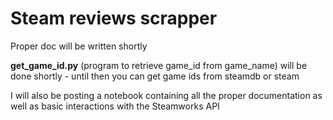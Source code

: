 # Steam reviews scrapper

Proper doc will be written shortly

**get_game_id.py** (program to retrieve game_id from game_name) will be done shortly - until then you can get game ids from steamdb or steam

I will also be posting a notebook containing all the proper documentation as well as basic interactions with the Steamworks API
